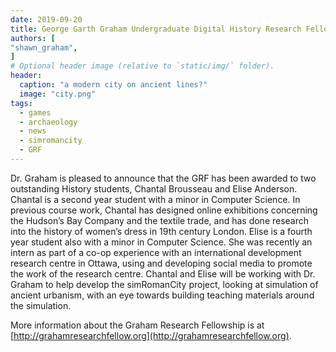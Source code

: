 ```yaml
---
date: 2019-09-20
title: George Garth Graham Undergraduate Digital History Research Fellows Named
authors: [
"shawn_graham",
]
# Optional header image (relative to `static/img/` folder).
header:
  caption: "a modern city on ancient lines?"
  image: "city.png"
tags: 
  - games
  - archaeology
  - news
  - simromancity
  - GRF
---
```


Dr. Graham is pleased to announce that the GRF has been awarded to two outstanding History students, Chantal Brousseau and Elise Anderson. Chantal is a second year student with a minor in Computer Science. In previous course work, Chantal has designed online exhibitions concerning the Hudson’s Bay Company and the textile trade, and has done research into the history of women’s dress in 19th century London. Elise is a fourth year student also with a minor in Computer Science. She was recently an intern as part of a co-op experience with an international development research centre in Ottawa, using and developing social media to promote the work of the research centre. Chantal and Elise will be working with Dr. Graham to help develop the simRomanCity project, looking at simulation of ancient urbanism, with an eye towards building teaching materials around the simulation.

More information about the Graham Research Fellowship is at [http://grahamresearchfellow.org](http://grahamresearchfellow.org). 
